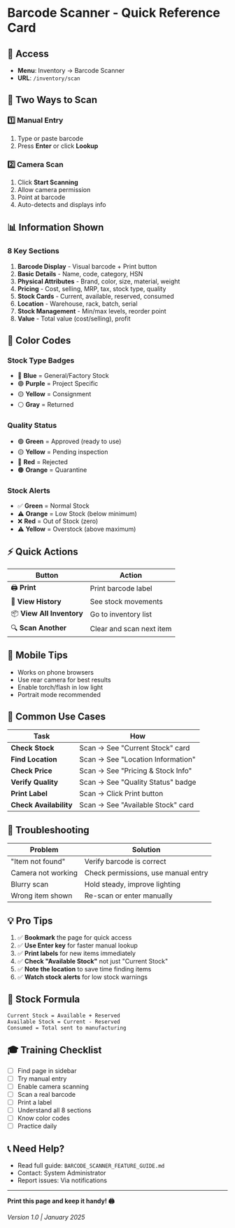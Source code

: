 # Barcode Scanner - Quick Reference Card

## 🔗 Access
- **Menu**: Inventory → Barcode Scanner
- **URL**: `/inventory/scan`

## 🎯 Two Ways to Scan

### 1️⃣ Manual Entry
1. Type or paste barcode
2. Press **Enter** or click **Lookup**

### 2️⃣ Camera Scan
1. Click **Start Scanning**
2. Allow camera permission
3. Point at barcode
4. Auto-detects and displays info

## 📊 Information Shown

### 8 Key Sections
1. **Barcode Display** - Visual barcode + Print button
2. **Basic Details** - Name, code, category, HSN
3. **Physical Attributes** - Brand, color, size, material, weight
4. **Pricing** - Cost, selling, MRP, tax, stock type, quality
5. **Stock Cards** - Current, available, reserved, consumed
6. **Location** - Warehouse, rack, batch, serial
7. **Stock Management** - Min/max levels, reorder point
8. **Value** - Total value (cost/selling), profit

## 🎨 Color Codes

### Stock Type Badges
- 🔵 **Blue** = General/Factory Stock
- 🟣 **Purple** = Project Specific
- 🟡 **Yellow** = Consignment
- ⚪ **Gray** = Returned

### Quality Status
- 🟢 **Green** = Approved (ready to use)
- 🟡 **Yellow** = Pending inspection
- 🔴 **Red** = Rejected
- 🟠 **Orange** = Quarantine

### Stock Alerts
- ✅ **Green** = Normal Stock
- ⚠️ **Orange** = Low Stock (below minimum)
- ❌ **Red** = Out of Stock (zero)
- ⚠️ **Yellow** = Overstock (above maximum)

## ⚡ Quick Actions

| Button | Action |
|--------|--------|
| 🖨️ **Print** | Print barcode label |
| 📜 **View History** | See stock movements |
| 📦 **View All Inventory** | Go to inventory list |
| 🔍 **Scan Another** | Clear and scan next item |

## 📱 Mobile Tips
- Works on phone browsers
- Use rear camera for best results
- Enable torch/flash in low light
- Portrait mode recommended

## 🎯 Common Use Cases

| Task | How |
|------|-----|
| **Check Stock** | Scan → See "Current Stock" card |
| **Find Location** | Scan → See "Location Information" |
| **Check Price** | Scan → See "Pricing & Stock Info" |
| **Verify Quality** | Scan → See "Quality Status" badge |
| **Print Label** | Scan → Click Print button |
| **Check Availability** | Scan → See "Available Stock" card |

## 🚨 Troubleshooting

| Problem | Solution |
|---------|----------|
| "Item not found" | Verify barcode is correct |
| Camera not working | Check permissions, use manual entry |
| Blurry scan | Hold steady, improve lighting |
| Wrong item shown | Re-scan or enter manually |

## 💡 Pro Tips

1. ✅ **Bookmark** the page for quick access
2. ✅ **Use Enter key** for faster manual lookup
3. ✅ **Print labels** for new items immediately
4. ✅ **Check "Available Stock"** not just "Current Stock"
5. ✅ **Note the location** to save time finding items
6. ✅ **Watch stock alerts** for low stock warnings

## 📐 Stock Formula

```
Current Stock = Available + Reserved
Available Stock = Current - Reserved
Consumed = Total sent to manufacturing
```

## 🎓 Training Checklist

- [ ] Find page in sidebar
- [ ] Try manual entry
- [ ] Enable camera scanning
- [ ] Scan a real barcode
- [ ] Print a label
- [ ] Understand all 8 sections
- [ ] Know color codes
- [ ] Practice daily

## 📞 Need Help?
- Read full guide: `BARCODE_SCANNER_FEATURE_GUIDE.md`
- Contact: System Administrator
- Report issues: Via notifications

---

**Print this page and keep it handy! 🖨️**

*Version 1.0 | January 2025*
